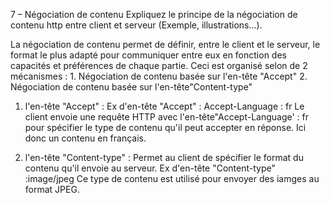 7 – Négociation de contenu
Expliquez le principe de la négociation de contenu http entre client et serveur (Exemple, illustrations...).

La négociation de contenu permet de définir, entre le client et le serveur, le format le plus adapté pour communiquer entre eux en fonction des capacités et préférences de chaque partie. 
Ceci est organisé selon de 2 mécanismes :
	1. Négociation de contenu basée sur l'en-tête "Accept"
	2. Négociation de contenu basée sur l'en-tête"Content-type"
	
1. l'en-tête "Accept" :
Ex d'en-tête "Accept" : Accept-Language : fr
Le client envoie une requête HTTP avec l'en-tête"Accept-Language' : fr pour spécifier le type de contenu qu'il peut accepter en réponse. Ici donc un contenu en français. 

1. l'en-tête "Content-type" :
Permet au client de spécifier le format du contenu qu'il envoie au serveur.
Ex d'en-tête "Content-type" :image/jpeg
Ce type de contenu est utilisé pour envoyer des iamges au format JPEG.